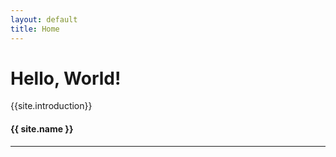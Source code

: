 ```yaml
---
layout: default
title: Home
---
```

<div class="container mt-5">
    <!-- <div class="float-right p-4">
        <img src="self.jpg" style="width:15em; height:15em" alt="Image">
    </div> -->
    <div class="jumbotron text-white bg-primary">
        <h1 class="display-3 text-white">Hello, World!</h1>
        <p class="lead">
            {{site.introduction}}
        </p>
        <h4><footer class="blockquote-footer">{{ site.name }}</footer></h4>
        <hr class="my-4" style="border-color:white;">
        <div class="lead text-right">
            <a href="{{ site.github }}" target="_blank" class="text-white p-2"><i class="fa fa-github fa-3x" aria-hidden="true"></i></a>
            <a href="{{ site.facebook }}" target="_blank" class="text-white p-2"><i class="fa fa-facebook fa-3x" aria-hidden="true"></i></a>
            <a href="{{ site.linkedin }}" target="_blank" class="text-white p-2"><i class="fa fa-linkedin fa-3x" aria-hidden="true"></i></a>
            <a href="mailto:{{ site.mail }}" target="_blank" class="text-white p-2"><i class="fa fa-envelope fa-3x" aria-hidden="true"></i></a>
            <a href="tel:{{ site.phone }}" target="_blank" class="text-white p-2"><i class="fa fa-phone fa-3x" aria-hidden="true"></i></a>
        </div>
    </div>
</div>